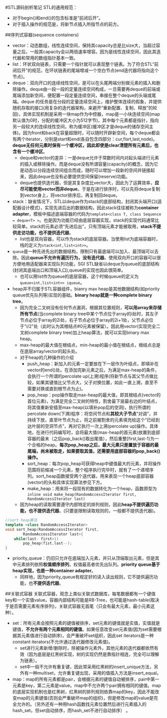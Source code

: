 #STL源码剖析笔记
STL的通用规范：
- 对于begin()和end()的包含标准是“前闭后开”。
- 对于插入操作的规范是，将新节点插入所指节点的前方。

##序列式容器(sequence containers)
- vector：动态数组，线性连续空间，保持其capacity总是比size大，当超过容量之后，一般其capacity会以两倍速率增容。因为是线性连续空间，因此其迭代器和常用的数组指针基本一致。
- list：环状双向链表，只需要一个指针就可以表现整个链表。为了符合STL“前闭后开”的规范，在环状链表的尾端增减一个空白节点(end迭代器将指向这个节点)。
- deque：双向开口的连续线性空间，是可以在头尾两端分别做元素的插入和删除操作。deque由一段一段的定量连续空间构成，一旦需要再deque的前端或尾端添加新空间，便配置一段定量连续空间，串接在整个deque的头端或尾端。deque 的任务是在分段的定量连续空间上，维护整体连续的假象，并提供随机存取的接口(用复杂的迭代器架构，来避开“重新配置、复制、释放”的轮回)，具体实现机制是采用一块map作为中控器，map是一小块连续空间(map默认值为0时，分配的缓冲区大小为512字节)，其中每个元素都是指针，指向另一段较大的连续线性空间，称为缓冲区(缓冲区才是deque的储存空间主体)。因为front和back在容量超限时，可以随时开辟新空间，每个deque都会有两个iterator，分别是start和end(各自包含四部分：cur,fisrt,last,node)。**deque无任何元素时保有一个缓冲区，因此即使是clear清楚所有元素后，也含有一个缓冲区**。
  - deque和vector的差异：一是deque允许于常数时间内对起头端进行元素的插入或移除操作。而是deque没有所谓容量(capacity)的概念，因为它是动态以分段连续空间组合而成，随时可以增加一段新的空间并链接起来，因此deque也没有必要提供空间保留(reserve)功能。
  - deque也提供迭代器，但是其复杂度比vector大，因此为了运算效率，**应尽可能使用vector而非deque**。于是在进行排序时，可以先将deque复制到vector身上，将vector排序后，再复制回deque。
- stack：缺省情况下，STL以deque作为stack的底部结构，封闭其头端开口(适配器设计模式)，实现先进后出的数据结构，因此stack往往被称为**container adapter**，模板中描述底端容器的代码为`template<class T, class Sequence = deque<T> >`。也是因为功能已经由底层容器实现，stack的实现代码通常比较简单。stack的元素必须“先进后出”，只有顶端元素才能被取用，**stack不提供走访功能，也不提供迭代器**。
  - list也是双向容器，可以作为stack的底层容器。当使用list为底端容器时，栈的定义为`stack<int,list<int>>`。
- `queue`是一种先进先出的数据结构，限制只有最底端可以加入、最顶端可以去除。因此**queue不允许有遍历行为，没有迭代器**。使用双向开口的容器可以很方便地用适配器来实现队列功能，SGI STL缺省以deque为queue的底部结构(封闭其底端出口和顶端入口),queue的实现也因此很简单。
  - 也可以用list作为queue的底层容器，这个时候queue的定义为`queue<int,list<int>> iqueue`。
- heap并不归属于STL容器组件，bianry max heap是其他数据结构(如priority queue优先队列等)实现的基础。**binary heap就是一种complete binary tree**。
  - 因为完全二叉树没有任何节点漏洞，根据其位置规则，**可以用array来存储所有节点**(当complete binary tree中某个节点位于array的i处时，其左子节点必位于array的2i处，右子节点必位于array的2i+1处，父节点必位于"i/2"处（此时认为其根结点#0元素被保留）。因此用vector(实现完全二叉树complete binary tree)加上heap算法，就可以实现binary max heap。
  - max-heap的最大值在根结点，min-heap的最小值在根结点，根结点总是在底层array/vector的起头处。
  - 对于heap的几种操作的介绍
    - push_heap：新加入的元素一定要放在下一层作为叶结点，即填补在vector的end()处。在添加完新元素之后，为满足max-heap的条件，会执行一个所谓的percolate up(上溯)程序(将新节点与其父节点做比较，如果其键值比父节点大，父子对换位置，如此一直上溯，直至不需要对换或直到根节点为止)。
    - pop_heap：pop操作取走max-heap的最大值，即其根结点(vector的首位元素)，为满足完全二叉树的特性，割舍最下层最右边的叶结点，将其值重新安插至max-heap(以填补pop后的空洞)，执行所谓的percolate down(下溯)程序：将空间节点和**其较大子节点**“对调”，并持续下放，直至叶节点为止，将之前被割舍的元素填充给这个“已经到达叶层的空洞节点”，再对它执行一次上溯(percolate up)操作。具体地，在进行代码编写时，会将最大值(max-heap的首元素)放置到底部容器的最末（之后pop_back()取出尾值），然后重整[first,last-1)为一个合格的heap。**每次pop_heap之后，最大元素只是置放于容器的最尾端，尚未被取走，如果要取其值，还需要用底部容器的pop_back()操作。**
    - sort_heap：每次pop_heap可获得heap中键值最大的元素，并将操作范围将前缩减一个元素，整个程序执行完毕时，就有了一个递增序列。sort_heap函数接受两个迭代器，用来表现一个heap底部容器(vector)的头和具体实现算法参见下方。
    - make_heap：用来将一段现有的数据转化为一个heap，函数原型为`inline void make_heap(RandomAccessIterator first, RandomAccessIterator last)`
  - 因为heap的读取需要遵守内部特定的排列规则，因此**heap不提供遍历功能，也不提供迭代器**。(只要是限制读取规则的，一般都不提供迭代器)。
```c++
//sort heap算法
template <class RandomAccessIterator>
void sort_heap(RandomAccessIterator first,
		RandomAccessIterator last>{
	while(last- first>1)
		pop_heap(fist,last--);
}
```
- priority_queue：仍旧只允许在底端加入元素，并只从顶端取出元素，但是其中元素排列依照**权值顺序排列**，权值最高者优先出队列。**priority queue基于heap实现，也是一种container adapter**。
  - 同样地，因为priority_queue有规定好的读入读出规则，它不提供遍历功能，也**不提供迭代器**。

##关联式容器
关联式容器，观念上类似关联式数据库，每笔数据都有一个键值key和一个实值value，容器内部结构可能是RB-Tree，也可能是hash-table(取决于是否需要元素有序排列)，关联式容器无首尾（只会有最大元素，最小元素这种）。
- set：所有元素会按照元素的键值被排序，set元素的键值就是实值，实值就是键值，**不允许有两个元素相同的键值**。如果任意改变set元素值(因为set需要根据其元素值进行自动排序)，会严重破坏set组织，因此set iterators是一种constant iterators(不允许通过迭代器修改元素值)。
  - set进行元素新增/删除时，除被操作元素外，其他元素的迭代器都依然有效（因为底层是红黑树实现，树的实现仍然是靠指针相连，完全可以理解为链表）。
  - set中一般不允许有重复键，因此常采用红黑树的insert_unique方法，另外有一种multiset，允许重复键出现，采用的值插入方法是insert_equal。
- map：map的所有元素都是pair，会根据元素的键值自动被排序，pair中第一元素是key，第二元素是value。map中不允许两个pair拥有相同的键值。map的底层实现机制也是红黑树，红黑树的排列规则依靠map的key，因此不能改变map的元素键值(否则会严重破坏map的组织)，但是修改map的value是完全允许的。（另外还有一种用hash函数找元素位置然后进行元素插入的hash_set，但set自动排序，而hash_set不进行自动排序） 。

